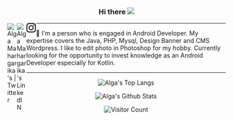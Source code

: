 ### <p align="center"> Hi there <img src="https://media.giphy.com/media/hvRJCLFzcasrR4ia7z/giphy.gif" width="25px"> </p>

<a href="https://twitter.com/algamhr_SQ">
  <img align="left" alt="Alga Mahargarika's | Twitter" width="22px" src="https://raw.githubusercontent.com/peterthehan/peterthehan/master/assets/twitter.svg" />
</a>
<a href="https://www.linkedin.com/in/algamhr/">
  <img align="left" alt="Alga Mahargarika's LinkedIN" width="22px" src="https://raw.githubusercontent.com/peterthehan/peterthehan/master/assets/linkedin.svg" />
</a>
<a href="https://www.instagram.com/algamhr/">
  <img align="left" alt="Alga Mahargarika's Instagram" width="22px" src="https://github.com/zenPidgin/instagram_svg/blob/master/instagram.svg" />
</a>

-----

👦 I'm a person who is engaged in Android Developer. My expertise covers the Java, PHP, Mysql, Design Banner and CMS Wordpress. I like to edit photo in Photoshop for my hobby. Currently looking for the opportunity to invest knowledge as an Android Developer especially for Kotlin.

-----

<p align="center"> 
  <img src="https://github-readme-stats.vercel.app/api/top-langs/?username=algamhr&layout=compact&count_private=true" alt="Alga's Top Langs" />
</p>


<p align="center"> 
  <img src="https://github-readme-stats.vercel.app/api?username=algamhr&theme=radical&show_icons=true" alt="Alga's Github Stats" />
</p>


<p align="center"> 
  <img src="https://profile-counter.glitch.me/algamhr/count.svg" alt="Visitor Count" />
</p>
